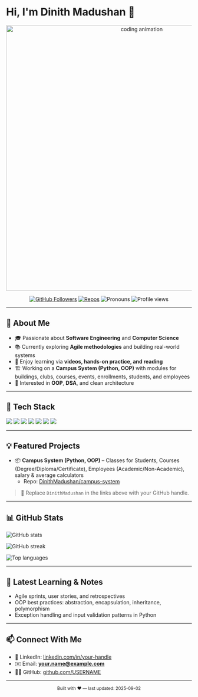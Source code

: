 # Hi, I'm Dinith Madushan 👋

<p align="center">
  <!-- Software Engineering themed coding GIF -->
  <img src="https://media.giphy.com/media/qgQUggAC3Pfv687qPC/giphy.gif" alt="coding animation" width="720"/>
</p>

<p align="center">
  <a href="https://github.com/USERNAME?tab=followers"><img src="https://img.shields.io/github/followers/USERNAME?style=flat&label=Followers" alt="GitHub Followers"></a>
  <a href="https://github.com/USERNAME?tab=repositories"><img src="https://img.shields.io/badge/Repos-Update%20Me-blue" alt="Repos"></a>
  <img src="https://img.shields.io/badge/Pronouns-he%2Fhim-informational" alt="Pronouns">
  <img src="https://komarev.com/ghpvc/?username=USERNAME&label=Profile%20views&color=0e75b6&style=flat" alt="Profile views"/>
</p>

---

## 🚀 About Me
- 🎓 Passionate about **Software Engineering** and **Computer Science**
- 📚 Currently exploring **Agile methodologies** and building real-world systems
- 🧩 Enjoy learning via **videos, hands-on practice, and reading**
- 🏗️ Working on a **Campus System (Python, OOP)** with modules for buildings, clubs, courses, events, enrollments, students, and employees
- 🧠 Interested in **OOP**, **DSA**, and clean architecture

---

## 🧰 Tech Stack
<p>
  <img src="https://img.shields.io/badge/Python-3776AB?logo=python&logoColor=white"/>
  <img src="https://img.shields.io/badge/Java-007396?logo=java&logoColor=white"/>
  <img src="https://img.shields.io/badge/JavaScript-F7DF1E?logo=javascript&logoColor=black"/>
  <img src="https://img.shields.io/badge/HTML5-E34F26?logo=html5&logoColor=white"/>
  <img src="https://img.shields.io/badge/CSS3-1572B6?logo=css3&logoColor=white"/>
  <img src="https://img.shields.io/badge/SQLite-003B57?logo=sqlite&logoColor=white"/>
  <img src="https://img.shields.io/badge/Git-F05032?logo=git&logoColor=white"/>
</p>

---

## 💡 Featured Projects
- 📦 **Campus System (Python, OOP)** – Classes for Students, Courses (Degree/Diploma/Certificate), Employees (Academic/Non-Academic), salary & average calculators  
  - Repo: [DinithMadushan/campus-system](https://github.com/USERNAME/campus-system)

> 🔖 Replace `DinithMadushan` in the links above with your GitHub handle.

---

## 📊 GitHub Stats
<p>
  <img src="https://github-readme-stats.vercel.app/api?username=USERNAME&show_icons=true&hide_border=true" alt="GitHub stats"/>
</p>
<p>
  <img src="https://github-readme-streak-stats.herokuapp.com/?user=USERNAME&hide_border=true" alt="GitHub streak"/>
</p>
<p>
  <img src="https://github-readme-stats.vercel.app/api/top-langs/?username=USERNAME&layout=compact&hide_border=true" alt="Top languages"/>
</p>

---

## 📝 Latest Learning & Notes
- Agile sprints, user stories, and retrospectives
- OOP best practices: abstraction, encapsulation, inheritance, polymorphism
- Exception handling and input validation patterns in Python

---

## 📫 Connect With Me
- 💼 LinkedIn: [linkedin.com/in/your-handle](https://www.linkedin.com/in/YOUR-LINKEDIN/)
- ✉️ Email: **your.name@example.com**
- 🧑‍💻 GitHub: [github.com/USERNAME](https://github.com/USERNAME)

---

<p align="center">
  <sub>Built with ❤️ — last updated: 2025-09-02</sub>
</p>
